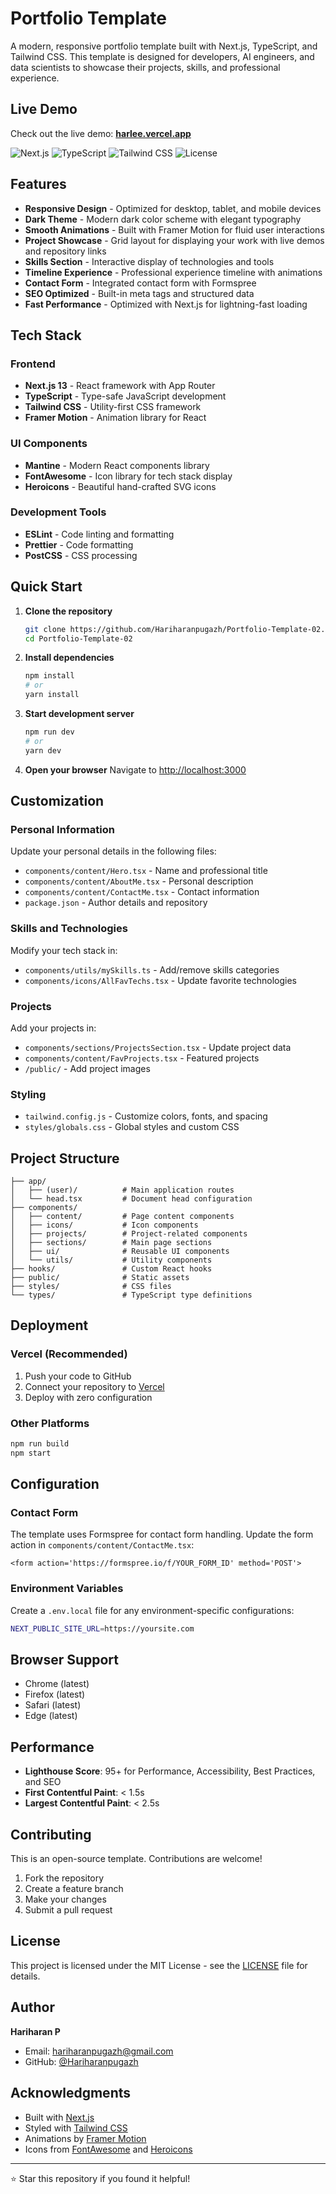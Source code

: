 # Portfolio Template

A modern, responsive portfolio template built with Next.js, TypeScript, and Tailwind CSS. This template is designed for developers, AI engineers, and data scientists to showcase their projects, skills, and professional experience.

## Live Demo
Check out the live demo: **[harlee.vercel.app](https://harlee.vercel.app)**

![Next.js](https://img.shields.io/badge/Next.js-13.x-black?style=flat-square&logo=next.js)
![TypeScript](https://img.shields.io/badge/TypeScript-4.9-blue?style=flat-square&logo=typescript)
![Tailwind CSS](https://img.shields.io/badge/Tailwind_CSS-3.4-38B2AC?style=flat-square&logo=tailwind-css)
![License](https://img.shields.io/badge/License-MIT-green?style=flat-square)

## Features

- **Responsive Design** - Optimized for desktop, tablet, and mobile devices
- **Dark Theme** - Modern dark color scheme with elegant typography
- **Smooth Animations** - Built with Framer Motion for fluid user interactions
- **Project Showcase** - Grid layout for displaying your work with live demos and repository links
- **Skills Section** - Interactive display of technologies and tools
- **Timeline Experience** - Professional experience timeline with animations
- **Contact Form** - Integrated contact form with Formspree
- **SEO Optimized** - Built-in meta tags and structured data
- **Fast Performance** - Optimized with Next.js for lightning-fast loading

## Tech Stack

### Frontend
- **Next.js 13** - React framework with App Router
- **TypeScript** - Type-safe JavaScript development
- **Tailwind CSS** - Utility-first CSS framework
- **Framer Motion** - Animation library for React

### UI Components
- **Mantine** - Modern React components library
- **FontAwesome** - Icon library for tech stack display
- **Heroicons** - Beautiful hand-crafted SVG icons

### Development Tools
- **ESLint** - Code linting and formatting
- **Prettier** - Code formatting
- **PostCSS** - CSS processing

## Quick Start

1. **Clone the repository**
   ```bash
   git clone https://github.com/Hariharanpugazh/Portfolio-Template-02.git
   cd Portfolio-Template-02
   ```

2. **Install dependencies**
   ```bash
   npm install
   # or
   yarn install
   ```

3. **Start development server**
   ```bash
   npm run dev
   # or
   yarn dev
   ```

4. **Open your browser**
   Navigate to [http://localhost:3000](http://localhost:3000)

## Customization

### Personal Information
Update your personal details in the following files:
- `components/content/Hero.tsx` - Name and professional title
- `components/content/AboutMe.tsx` - Personal description
- `components/content/ContactMe.tsx` - Contact information
- `package.json` - Author details and repository

### Skills and Technologies
Modify your tech stack in:
- `components/utils/mySkills.ts` - Add/remove skills categories
- `components/icons/AllFavTechs.tsx` - Update favorite technologies

### Projects
Add your projects in:
- `components/sections/ProjectsSection.tsx` - Update project data
- `components/content/FavProjects.tsx` - Featured projects
- `/public/` - Add project images

### Styling
- `tailwind.config.js` - Customize colors, fonts, and spacing
- `styles/globals.css` - Global styles and custom CSS

## Project Structure

```
├── app/
│   ├── (user)/          # Main application routes
│   └── head.tsx         # Document head configuration
├── components/
│   ├── content/         # Page content components
│   ├── icons/           # Icon components
│   ├── projects/        # Project-related components
│   ├── sections/        # Main page sections
│   ├── ui/              # Reusable UI components
│   └── utils/           # Utility components
├── hooks/               # Custom React hooks
├── public/              # Static assets
├── styles/              # CSS files
└── types/               # TypeScript type definitions
```

## Deployment

### Vercel (Recommended)
1. Push your code to GitHub
2. Connect your repository to [Vercel](https://vercel.com)
3. Deploy with zero configuration

### Other Platforms
```bash
npm run build
npm start
```

## Configuration

### Contact Form
The template uses Formspree for contact form handling. Update the form action in `components/content/ContactMe.tsx`:
```tsx
<form action='https://formspree.io/f/YOUR_FORM_ID' method='POST'>
```

### Environment Variables
Create a `.env.local` file for any environment-specific configurations:
```bash
NEXT_PUBLIC_SITE_URL=https://yoursite.com
```

## Browser Support

- Chrome (latest)
- Firefox (latest)
- Safari (latest)
- Edge (latest)

## Performance

- **Lighthouse Score**: 95+ for Performance, Accessibility, Best Practices, and SEO
- **First Contentful Paint**: < 1.5s
- **Largest Contentful Paint**: < 2.5s

## Contributing

This is an open-source template. Contributions are welcome!

1. Fork the repository
2. Create a feature branch
3. Make your changes
4. Submit a pull request

## License

This project is licensed under the MIT License - see the [LICENSE](LICENSE) file for details.

## Author

**Hariharan P**
- Email: hariharanpugazh@gmail.com
- GitHub: [@Hariharanpugazh](https://github.com/Hariharanpugazh)

## Acknowledgments

- Built with [Next.js](https://nextjs.org/)
- Styled with [Tailwind CSS](https://tailwindcss.com/)
- Animations by [Framer Motion](https://www.framer.com/motion/)
- Icons from [FontAwesome](https://fontawesome.com/) and [Heroicons](https://heroicons.com/)

---

⭐ Star this repository if you found it helpful!
